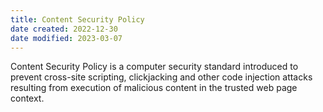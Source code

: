 ```yaml
---
title: Content Security Policy
date created: 2022-12-30
date modified: 2023-03-07
---
```


Content Security Policy is a computer security standard introduced to prevent cross-site scripting, clickjacking and other code injection attacks resulting from execution of malicious content in the trusted web page context.
